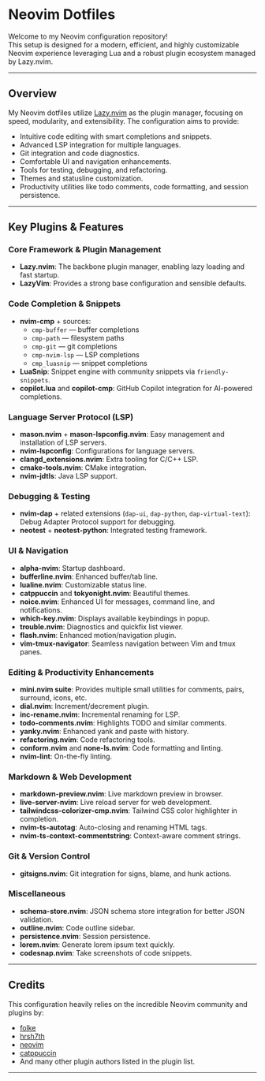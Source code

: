 # Neovim Dotfiles

Welcome to my Neovim configuration repository!  
This setup is designed for a modern, efficient, and highly customizable Neovim experience leveraging Lua and a robust plugin ecosystem managed by Lazy.nvim.

---

## Overview

My Neovim dotfiles utilize [Lazy.nvim](https://github.com/folke/lazy.nvim) as the plugin manager, focusing on speed, modularity, and extensibility. The configuration aims to provide:

- Intuitive code editing with smart completions and snippets.
- Advanced LSP integration for multiple languages.
- Git integration and code diagnostics.
- Comfortable UI and navigation enhancements.
- Tools for testing, debugging, and refactoring.
- Themes and statusline customization.
- Productivity utilities like todo comments, code formatting, and session persistence.

---

## Key Plugins & Features

### Core Framework & Plugin Management

- **Lazy.nvim**: The backbone plugin manager, enabling lazy loading and fast startup.
- **LazyVim**: Provides a strong base configuration and sensible defaults.

### Code Completion & Snippets

- **nvim-cmp** + sources:
  - `cmp-buffer` — buffer completions
  - `cmp-path` — filesystem paths
  - `cmp-git` — git completions
  - `cmp-nvim-lsp` — LSP completions
  - `cmp_luasnip` — snippet completions
- **LuaSnip**: Snippet engine with community snippets via `friendly-snippets`.
- **copilot.lua** and **copilot-cmp**: GitHub Copilot integration for AI-powered completions.

### Language Server Protocol (LSP)

- **mason.nvim** + **mason-lspconfig.nvim**: Easy management and installation of LSP servers.
- **nvim-lspconfig**: Configurations for language servers.
- **clangd_extensions.nvim**: Extra tooling for C/C++ LSP.
- **cmake-tools.nvim**: CMake integration.
- **nvim-jdtls**: Java LSP support.

### Debugging & Testing

- **nvim-dap** + related extensions (`dap-ui`, `dap-python`, `dap-virtual-text`): Debug Adapter Protocol support for debugging.
- **neotest** + **neotest-python**: Integrated testing framework.

### UI & Navigation

- **alpha-nvim**: Startup dashboard.
- **bufferline.nvim**: Enhanced buffer/tab line.
- **lualine.nvim**: Customizable status line.
- **catppuccin** and **tokyonight.nvim**: Beautiful themes.
- **noice.nvim**: Enhanced UI for messages, command line, and notifications.
- **which-key.nvim**: Displays available keybindings in popup.
- **trouble.nvim**: Diagnostics and quickfix list viewer.
- **flash.nvim**: Enhanced motion/navigation plugin.
- **vim-tmux-navigator**: Seamless navigation between Vim and tmux panes.

### Editing & Productivity Enhancements

- **mini.nvim suite**: Provides multiple small utilities for comments, pairs, surround, icons, etc.
- **dial.nvim**: Increment/decrement plugin.
- **inc-rename.nvim**: Incremental renaming for LSP.
- **todo-comments.nvim**: Highlights TODO and similar comments.
- **yanky.nvim**: Enhanced yank and paste with history.
- **refactoring.nvim**: Code refactoring tools.
- **conform.nvim** and **none-ls.nvim**: Code formatting and linting.
- **nvim-lint**: On-the-fly linting.

### Markdown & Web Development

- **markdown-preview.nvim**: Live markdown preview in browser.
- **live-server-nvim**: Live reload server for web development.
- **tailwindcss-colorizer-cmp.nvim**: Tailwind CSS color highlighter in completion.
- **nvim-ts-autotag**: Auto-closing and renaming HTML tags.
- **nvim-ts-context-commentstring**: Context-aware comment strings.

### Git & Version Control

- **gitsigns.nvim**: Git integration for signs, blame, and hunk actions.

### Miscellaneous

- **schema-store.nvim**: JSON schema store integration for better JSON validation.
- **outline.nvim**: Code outline sidebar.
- **persistence.nvim**: Session persistence.
- **lorem.nvim**: Generate lorem ipsum text quickly.
- **codesnap.nvim**: Take screenshots of code snippets.

---

## Credits

This configuration heavily relies on the incredible Neovim community and plugins by:

- [folke](https://github.com/folke)
- [hrsh7th](https://github.com/hrsh7th)
- [neovim](https://github.com/neovim/neovim)
- [catppuccin](https://github.com/catppuccin)
- And many other plugin authors listed in the plugin list.

---
